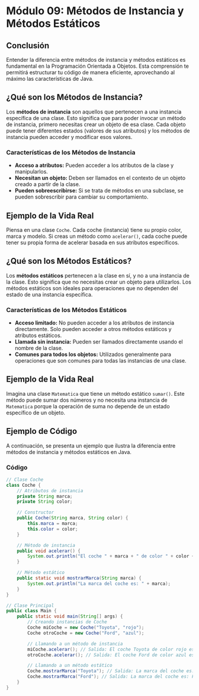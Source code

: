 # Módulo 09: Métodos de Instancia y Métodos Estáticos

## Conclusión
Entender la diferencia entre métodos de instancia y métodos estáticos es fundamental en la Programación Orientada a Objetos. Esta comprensión te permitirá estructurar tu código de manera eficiente, aprovechando al máximo las características de Java.

## ¿Qué son los Métodos de Instancia?
Los **métodos de instancia** son aquellos que pertenecen a una instancia específica de una clase. Esto significa que para poder invocar un método de instancia, primero necesitas crear un objeto de esa clase. Cada objeto puede tener diferentes estados (valores de sus atributos) y los métodos de instancia pueden acceder y modificar esos valores.

### Características de los Métodos de Instancia
- **Acceso a atributos:** Pueden acceder a los atributos de la clase y manipularlos.
- **Necesitan un objeto:** Deben ser llamados en el contexto de un objeto creado a partir de la clase.
- **Pueden sobreescribirse:** Si se trata de métodos en una subclase, se pueden sobrescribir para cambiar su comportamiento.

## Ejemplo de la Vida Real
Piensa en una clase `Coche`. Cada coche (instancia) tiene su propio color, marca y modelo. Si creas un método como `acelerar()`, cada coche puede tener su propia forma de acelerar basada en sus atributos específicos.

## ¿Qué son los Métodos Estáticos?
Los **métodos estáticos** pertenecen a la clase en sí, y no a una instancia de la clase. Esto significa que no necesitas crear un objeto para utilizarlos. Los métodos estáticos son ideales para operaciones que no dependen del estado de una instancia específica.

### Características de los Métodos Estáticos
- **Acceso limitado:** No pueden acceder a los atributos de instancia directamente. Solo pueden acceder a otros métodos estáticos y atributos estáticos.
- **Llamada sin instancia:** Pueden ser llamados directamente usando el nombre de la clase.
- **Comunes para todos los objetos:** Utilizados generalmente para operaciones que son comunes para todas las instancias de una clase.

## Ejemplo de la Vida Real
Imagina una clase `Matematica` que tiene un método estático `sumar()`. Este método puede sumar dos números y no necesita una instancia de `Matematica` porque la operación de suma no depende de un estado específico de un objeto.

## Ejemplo de Código
A continuación, se presenta un ejemplo que ilustra la diferencia entre métodos de instancia y métodos estáticos en Java.

### Código
```java
// Clase Coche
class Coche {
    // Atributos de instancia
    private String marca;
    private String color;

    // Constructor
    public Coche(String marca, String color) {
        this.marca = marca;
        this.color = color;
    }

    // Método de instancia
    public void acelerar() {
        System.out.println("El coche " + marca + " de color " + color + " está acelerando.");
    }

    // Método estático
    public static void mostrarMarca(String marca) {
        System.out.println("La marca del coche es: " + marca);
    }
}

// Clase Principal
public class Main {
    public static void main(String[] args) {
        // Creando instancias de Coche
        Coche miCoche = new Coche("Toyota", "rojo");
        Coche otroCoche = new Coche("Ford", "azul");

        // Llamando a un método de instancia
        miCoche.acelerar(); // Salida: El coche Toyota de color rojo está acelerando.
        otroCoche.acelerar(); // Salida: El coche Ford de color azul está acelerando.

        // Llamando a un método estático
        Coche.mostrarMarca("Toyota"); // Salida: La marca del coche es: Toyota
        Coche.mostrarMarca("Ford"); // Salida: La marca del coche es: Ford
    }
}
